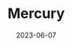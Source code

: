 ---
title: "Mercury"
type: planet
date: 2023-06-07
hashtag: "mercury"
orbits:
  - Sun
subdivision-of:
  - Solar System
tags:
  - planet
  - Solar System
---